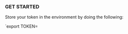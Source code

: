 ### GET STARTED

Store your token in the environment by doing the following:

`export TOKEN=<token>
